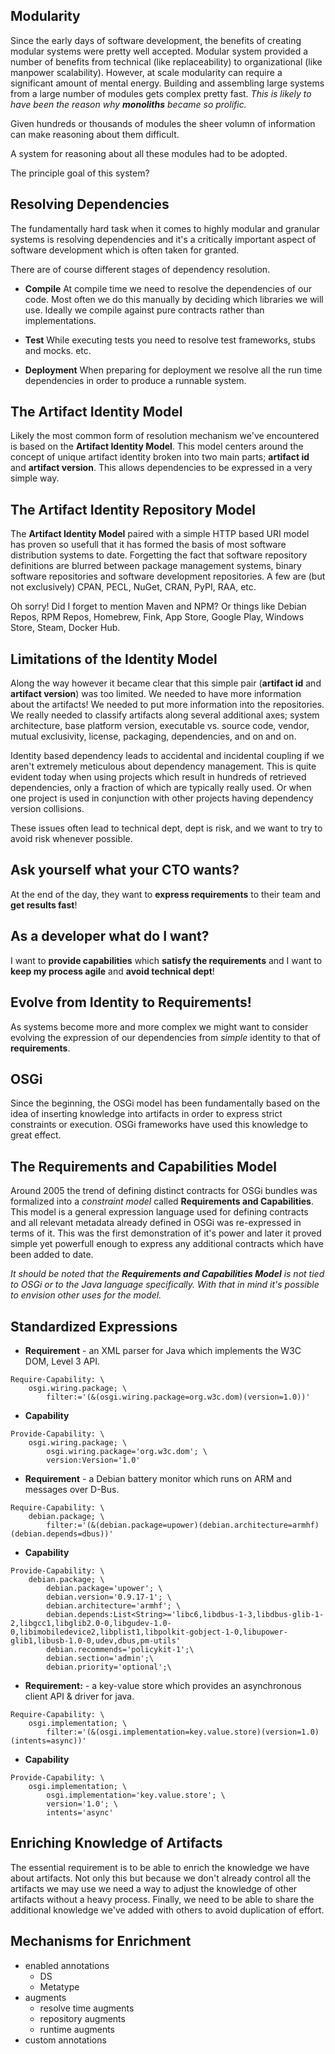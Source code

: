 ## Modularity

Since the early days of software development, the benefits of creating modular systems were pretty well accepted. Modular system provided a number of benefits from technical (like replaceability) to organizational (like manpower scalability). However, at scale modularity can require a significant amount of mental energy. Building and assembling large systems from a large number of modules gets complex pretty fast. *This is likely to have been the reason why **monoliths** became so prolific.*

Given hundreds or thousands of modules the sheer volumn of information can make reasoning about them difficult.

A system for reasoning about all these modules had to be adopted.

The principle goal of this system?

## Resolving Dependencies

The fundamentally hard task when it comes to highly modular and granular systems is resolving dependencies and it's a critically important aspect of software development which is often taken for granted.

There are of course different stages of dependency resolution.

- **Compile** At compile time we need to resolve the dependencies of our code. Most often we do this manually by deciding which libraries we will use. Ideally we compile against pure contracts rather than implementations.

- **Test** While executing tests you need to resolve test frameworks, stubs and mocks. etc.

- **Deployment** When preparing for deployment we resolve all the run time dependencies in order to produce a runnable system.

## The Artifact Identity Model

Likely the most common form of resolution mechanism we've encountered is based on the **Artifact Identity Model**. This model centers around the concept of unique artifact identity broken into two main parts; **artifact id** and **artifact version**. This allows dependencies to be expressed in a very simple way.

## The Artifact Identity Repository Model

The **Artifact Identity Model** paired with a simple HTTP based URI model has proven so usefull that it has formed the basis of most software distribution systems to date. Forgetting the fact that software repository definitions are blurred between package management systems, binary software repositories and software development repositories. A few are (but not exclusively) CPAN, PECL, NuGet, CRAN, PyPI, RAA, etc.

Oh sorry! Did I forget to mention Maven and NPM? Or things like Debian Repos, RPM Repos, Homebrew, Fink, App Store, Google Play, Windows Store, Steam, Docker Hub.

## Limitations of the Identity Model

Along the way however it became clear that this simple pair (**artifact id** and **artifact version**) was too limited. We needed to have more information about the artifacts! We needed to put more information into the repositories. We really needed to classify artifacts along several additional axes; system architecture, base platform version, executable vs. source code, vendor, mutual exclusivity, license, packaging, dependencies, and on and on.

Identity based dependency leads to accidental and incidental coupling if we aren't extremely meticulous about dependency management. This is quite evident today when using projects which result in hundreds of retrieved dependencies, only a fraction of which are typically really used. Or when one project is used in conjunction with other projects having dependency version collisions.

These issues often lead to technical dept, dept is risk, and we want to try to avoid risk whenever possible.

## Ask yourself what your CTO wants?

At the end of the day, they want to **express requirements** to their team and **get results fast**!

## As a developer what do I want?

I want to **provide capabilities** which **satisfy the requirements** and I want to **keep my process agile** and **avoid technical dept**!

## Evolve from Identity to Requirements!

As systems become more and more complex we might want to consider evolving the expression of our dependencies from *simple* identity to that of **requirements**.

## OSGi

Since the beginning, the OSGi model has been fundamentally based on the idea of inserting knowledge into artifacts in order to express strict constraints or execution. OSGi frameworks have used this knowledge to great effect.

## The Requirements and Capabilities Model

Around 2005 the trend of defining distinct contracts for OSGi bundles was formalized into a *constraint model* called **Requirements and Capabilities**. This model is a general expression language used for defining contracts and all relevant metadata already defined in OSGi was re-expressed in terms of it. This was the first demonstration of it's power and later it proved simple yet powerfull enough to express any additional contracts which have been added to date.

*It should be noted that the **Requirements and Capabilities Model** is not tied to OSGi or to the Java language specifically. With that in mind it's possible to envision other uses for the model.*

## Standardized Expressions

- **Requirement** - an XML parser for Java which implements the W3C DOM, Level 3 API.
```
Require-Capability: \
    osgi.wiring.package; \
        filter:='(&(osgi.wiring.package=org.w3c.dom)(version=1.0))'
```
- **Capability**
```
Provide-Capability: \
    osgi.wiring.package; \
        osgi.wiring.package='org.w3c.dom'; \
        version:Version='1.0'
```

- **Requirement** - a Debian battery monitor which runs on ARM and messages over D-Bus.
```
Require-Capability: \
    debian.package; \
        filter:='(&(debian.package=upower)(debian.architecture=armhf)(debian.depends=dbus))'
```
- **Capability**
```
Provide-Capability: \
    debian.package; \
        debian.package='upower'; \
        debian.version='0.9.17-1'; \
        debian.architecture='armhf'; \
        debian.depends:List<String>='libc6,libdbus-1-3,libdbus-glib-1-2,libgcc1,libglib2.0-0,libgudev-1.0-0,libimobiledevice2,libplist1,libpolkit-gobject-1-0,libupower-glib1,libusb-1.0-0,udev,dbus,pm-utils'
        debian.recommends='policykit-1';\
        debian.section='admin';\
        debian.priority='optional';\
```

- **Requirement:** - a key-value store which provides an asynchronous client API & driver for java.
```
Require-Capability: \
    osgi.implementation; \
        filter:='(&(osgi.implementation=key.value.store)(version=1.0)(intents=async))'
```
- **Capability**
```
Provide-Capability: \
    osgi.implementation; \
        osgi.implementation='key.value.store'; \
        version='1.0'; \
        intents='async'
```

## Enriching Knowledge of Artifacts

The essential requirement is to be able to enrich the knowledge we have about artifacts. Not only this but because we don't already control all the artifacts we may use we need a way to adjust the knowledge of other artifacts without a heavy process. Finally, we need to be able to share the additional knowledge we've added with others to avoid duplication of effort.

## Mechanisms for Enrichment

- enabled annotations
    - DS
    - Metatype
- augments
    - resolve time augments
    - repository augments
    - runtime augments
- custom annotations
